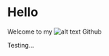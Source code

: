 # Hello

[logo]: https://images.g2crowd.com/uploads/product/image/social_landscape/social_landscape_505df21738edbe9baababa9d60be291d/github.png "Github"
Welcome to my ![alt text][logo] Github

Testing...
